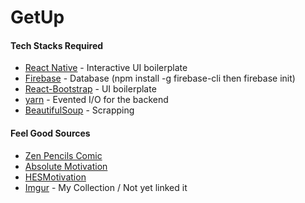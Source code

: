 # GetUp

#### Tech Stacks Required

* [React Native](https://facebook.github.io/react-native/docs/tutorial) - Interactive UI boilerplate
* [Firebase](https://firebase.google.com/) - Database (npm install -g firebase-cli then firebase init)
* [React-Bootstrap](https://react-bootstrap.github.io/) - UI boilerplate
* [yarn](https://yarnpkg.com/lang/en/) - Evented I/O for the backend
* [BeautifulSoup](https://www.crummy.com/software/BeautifulSoup/) - Scrapping

#### Feel Good Sources

* [Zen Pencils Comic](https://zenpencils.com/)
* [Absolute Motivation](https://www.youtube.com/channel/UCpmZQGTZXn9xd4nN59pbIWQ)
* [HESMotivation](https://www.youtube.com/channel/UC3gWv-0A3qEeFBJESlsJa0g)
* [Imgur](https://imgur.com/user/loserTrying/favorites/folder/1228477/feel-good) - My Collection / Not yet linked it
